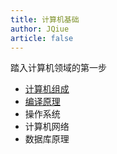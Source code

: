 ```yaml
---
title: 计算机基础
author: JQiue
article: false
---
```


踏入计算机领域的第一步

- [计算机组成](./organization/1)
- [编译原理](./compile/1)
- 操作系统
- 计算机网络
- 数据库原理
